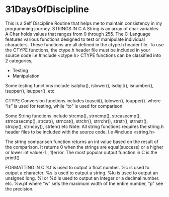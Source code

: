 # 31DaysOfDiscipline
This is a Self Discipline Routine that helps me to maintain consistency in my programming journey.
STRINGS IN C
A String is an array of char variables. 
A Char holds values that ranges from 0 through 255. The C-Language features various functions designed to test or manipulate individual characters. These functions are all defined in the ctype.h header file. 
To use the CTYPE functions, the ctype.h header file must be included in your source code I.e 
#include <ctype.h>
CTYPE functions can be classified into 2 categories; 
* Testing
* Manipulation 

Some testing functions include 
isalpha(), islower(), isdigit(), isnumber(), isupper(), isupper(), etc 

CTYPE Conversion functions includes toascii(), tolower(), toupper(). 
where “is” is used for testing, while “to” is used for comparison. 

Some String functions include strcmp(), strncmp(), strcasecmp(), strncasecmp(), strcat(), strncat(), strchr(), strrchr(), strstr(), strnstr(), strcpy(), strncpy(), strlen() etc 
Note: All string functions requires the string.h header files to be included with the source code. I.e
#include <string.h>

The string comparison function returns an int value based on the result of the comparison. 
It returns 0 when the strings are equal(success) or a higher or lower int value(-1 , 1)error.
The most popular output function in C is the printf()

FORMATTING IN C
%f is used to output a float number.
%c is used to output a character.
%s is used to output a string.
%lu is used to output an unsigned long.
%I or %d is used to output an integer or a decimal number. etc.
%w.pf  where “w” sets the maximum width of the entire number, “p” see the precision.
